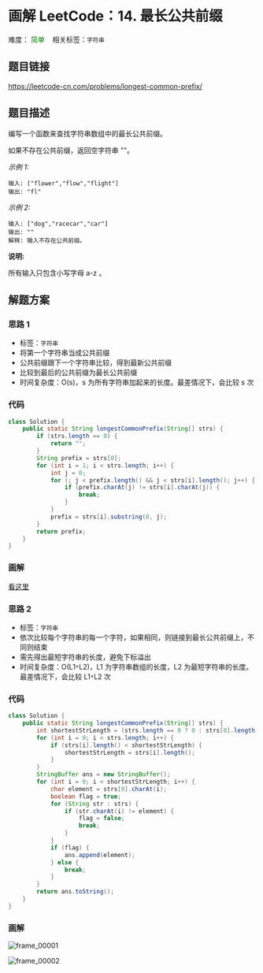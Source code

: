 # 画解 LeetCode：14. 最长公共前缀
难度：<span style="color: green"> 简单 </span> &nbsp;&nbsp; 相关标签：`字符串`

## 题目链接

https://leetcode-cn.com/problems/longest-common-prefix/

## 题目描述

编写一个函数来查找字符串数组中的最长公共前缀。

如果不存在公共前缀，返回空字符串 ""。

_示例 1:_

```
输入: ["flower","flow","flight"]
输出: "fl"
```

_示例 2:_

```
输入: ["dog","racecar","car"]
输出: ""
解释: 输入不存在公共前缀。
```

**说明:**

所有输入只包含小写字母 a-z 。

## 解题方案

### 思路 1

- 标签：`字符串`
- 将第一个字符串当成公共前缀
- 公共前缀跟下一个字符串比较，得到最新公共前缀
- 比较到最后的公共前缀为最长公共前缀
- 时间复杂度：O(s)，s 为所有字符串加起来的长度。最差情况下，会比较 s 次

### 代码

```Java
class Solution {
    public static String longestCommonPrefix(String[] strs) {
        if (strs.length == 0) {
            return "";
        }
        String prefix = strs[0];
        for (int i = 1; i < strs.length; i++) {
            int j = 0;
            for (; j < prefix.length() && j < strs[i].length(); j++) {
                if (prefix.charAt(j) != strs[i].charAt(j)) {
                    break;
                }
            }
            prefix = strs[i].substring(0, j);
        }
        return prefix;
    }
}
```

### 画解

[看这里](https://leetcode-cn.com/problems/longest-common-prefix/solution/hua-jie-suan-fa-14-zui-chang-gong-gong-qian-zhui-b/ "看这里")

### 思路 2

- 标签：`字符串`
- 依次比较每个字符串的每一个字符，如果相同，则链接到最长公共前缀上，不同则结束
- 需先得出最短字符串的长度，避免下标溢出
- 时间复杂度：O(L1`*`L2)，L1 为字符串数组的长度，L2 为最短字符串的长度。最差情况下，会比较 L1`*`L2 次

### 代码

```Java
class Solution {
    public static String longestCommonPrefix(String[] strs) {
        int shortestStrLength = (strs.length == 0 ? 0 : strs[0].length());
        for (int i = 0; i < strs.length; i++) {
            if (strs[i].length() < shortestStrLength) {
                shortestStrLength = strs[i].length();
            }
        }
        StringBuffer ans = new StringBuffer();
        for (int i = 0; i < shortestStrLength; i++) {
            char element = strs[0].charAt(i);
            boolean flag = true;
            for (String str : strs) {
                if (str.charAt(i) != element) {
                    flag = false;
                    break;
                }
            }
            if (flag) {
                ans.append(element);
            } else {
                break;
            }
        }
        return ans.toString();
    }
}
```

### 画解

![frame_00001](https://tva1.sinaimg.cn/large/006y8mN6ly1g7ovoqworaj30zk0k0gn4.jpg)

![frame_00002](https://tva1.sinaimg.cn/large/006y8mN6ly1g7ovozu7kbj30zk0k0tae.jpg)